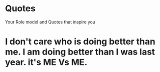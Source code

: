 # Quotes
Your Role model and Quotes that inspire you
# I don't care who is doing better than me. I am doing better than I was last year. it's ME Vs ME.
